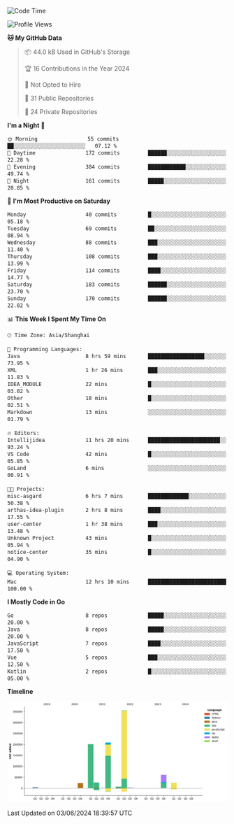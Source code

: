 <!--START_SECTION:waka-->
![Code Time](http://img.shields.io/badge/Code%20Time-2%2C398%20hrs%2028%20mins-blue)

![Profile Views](http://img.shields.io/badge/Profile%20Views-0-blue)

**🐱 My GitHub Data** 

> 📦 44.0 kB Used in GitHub's Storage 
 > 
> 🏆 16 Contributions in the Year 2024
 > 
> 🚫 Not Opted to Hire
 > 
> 📜 31 Public Repositories 
 > 
> 🔑 24 Private Repositories 
 > 
**I'm a Night 🦉** 

```text
🌞 Morning                55 commits          ██░░░░░░░░░░░░░░░░░░░░░░░   07.12 % 
🌆 Daytime                172 commits         ██████░░░░░░░░░░░░░░░░░░░   22.28 % 
🌃 Evening                384 commits         ████████████░░░░░░░░░░░░░   49.74 % 
🌙 Night                  161 commits         █████░░░░░░░░░░░░░░░░░░░░   20.85 % 
```
📅 **I'm Most Productive on Saturday** 

```text
Monday                   40 commits          █░░░░░░░░░░░░░░░░░░░░░░░░   05.18 % 
Tuesday                  69 commits          ██░░░░░░░░░░░░░░░░░░░░░░░   08.94 % 
Wednesday                88 commits          ███░░░░░░░░░░░░░░░░░░░░░░   11.40 % 
Thursday                 108 commits         ███░░░░░░░░░░░░░░░░░░░░░░   13.99 % 
Friday                   114 commits         ████░░░░░░░░░░░░░░░░░░░░░   14.77 % 
Saturday                 183 commits         ██████░░░░░░░░░░░░░░░░░░░   23.70 % 
Sunday                   170 commits         ██████░░░░░░░░░░░░░░░░░░░   22.02 % 
```


📊 **This Week I Spent My Time On** 

```text
🕑︎ Time Zone: Asia/Shanghai

💬 Programming Languages: 
Java                     8 hrs 59 mins       ██████████████████░░░░░░░   73.95 % 
XML                      1 hr 26 mins        ███░░░░░░░░░░░░░░░░░░░░░░   11.83 % 
IDEA_MODULE              22 mins             █░░░░░░░░░░░░░░░░░░░░░░░░   03.02 % 
Other                    18 mins             █░░░░░░░░░░░░░░░░░░░░░░░░   02.51 % 
Markdown                 13 mins             ░░░░░░░░░░░░░░░░░░░░░░░░░   01.79 % 

🔥 Editors: 
Intellijidea             11 hrs 20 mins      ███████████████████████░░   93.24 % 
VS Code                  42 mins             █░░░░░░░░░░░░░░░░░░░░░░░░   05.85 % 
GoLand                   6 mins              ░░░░░░░░░░░░░░░░░░░░░░░░░   00.91 % 

🐱‍💻 Projects: 
misc-asgard              6 hrs 7 mins        █████████████░░░░░░░░░░░░   50.38 % 
arthas-idea-plugin       2 hrs 8 mins        ████░░░░░░░░░░░░░░░░░░░░░   17.55 % 
user-center              1 hr 38 mins        ███░░░░░░░░░░░░░░░░░░░░░░   13.48 % 
Unknown Project          43 mins             █░░░░░░░░░░░░░░░░░░░░░░░░   05.94 % 
notice-center            35 mins             █░░░░░░░░░░░░░░░░░░░░░░░░   04.90 % 

💻 Operating System: 
Mac                      12 hrs 10 mins      █████████████████████████   100.00 % 
```

**I Mostly Code in Go** 

```text
Go                       8 repos             █████░░░░░░░░░░░░░░░░░░░░   20.00 % 
Java                     8 repos             █████░░░░░░░░░░░░░░░░░░░░   20.00 % 
JavaScript               7 repos             ████░░░░░░░░░░░░░░░░░░░░░   17.50 % 
Vue                      5 repos             ███░░░░░░░░░░░░░░░░░░░░░░   12.50 % 
Kotlin                   2 repos             █░░░░░░░░░░░░░░░░░░░░░░░░   05.00 % 
```



**Timeline**

![Lines of Code chart](https://raw.githubusercontent.com/youtiaoguagua/youtiaoguagua/master/assets/bar_graph.png)


 Last Updated on 03/06/2024 18:39:57 UTC
<!--END_SECTION:waka-->